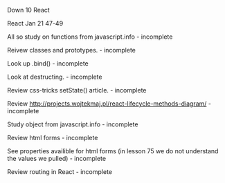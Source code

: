 Down 10 React 

React Jan 21 47-49

All so study on functions from javascript.info - incomplete 

Reivew classes and prototypes. - incomplete

Look up .bind() - incomplete

Look at destructing. - incomplete 

Review css-tricks setState() article. - incomplete

Review http://projects.wojtekmaj.pl/react-lifecycle-methods-diagram/ - incomplete

Study object from javascript.info - incomplete

Review html forms - incomplete

See properties availible for html forms (in lesson 75 we do not understand the values we pulled) - incomplete

Review routing in React - incomplete